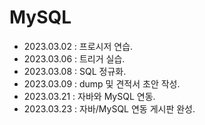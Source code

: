 # MySQL

+ 2023.03.02 : 프로시저 연습.
+ 2023.03.06 : 트리거 실습.
+ 2023.03.08 : SQL 정규화.
+ 2023.03.09 : dump 및 견적서 초안 작성.
+ 2023.03.21 : 자바와 MySQL 연동.
+ 2023.03.23 : 자바/MySQL 연동 게시판 완성.
